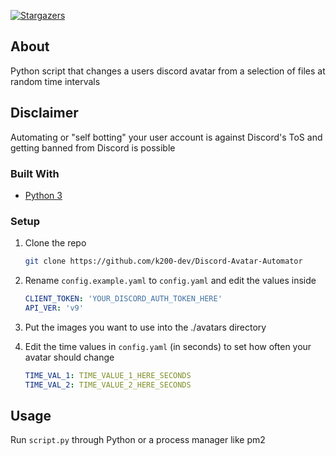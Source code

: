 [![Stargazers][stars-shield]][stars-url]

## About

Python script that changes a users discord avatar from a selection of files at random time intervals

## Disclaimer

Automating or "self botting" your user account is against Discord's ToS and getting banned from Discord is possible 

### Built With

* [Python 3](https://www.python.org/)

### Setup

1. Clone the repo
   ```sh
   git clone https://github.com/k200-dev/Discord-Avatar-Automator
   ```
2. Rename `config.example.yaml` to `config.yaml` and edit the values inside
   ```yaml
   CLIENT_TOKEN: 'YOUR_DISCORD_AUTH_TOKEN_HERE'
   API_VER: 'v9'
   ```
3. Put the images you want to use into the ./avatars directory

4. Edit the time values in `config.yaml` (in seconds) to set how often your avatar should change
   ```yaml
   TIME_VAL_1: TIME_VALUE_1_HERE_SECONDS
   TIME_VAL_2: TIME_VALUE_2_HERE_SECONDS
   ```

## Usage

Run `script.py` through Python or a process manager like pm2

[stars-shield]: https://img.shields.io/github/stars/k200-dev/Discord-Avatar-Automator.svg?style=for-the-badge
[stars-url]: https://github.com/k200-dev/Discord-Avatar-Automator/stargazers
